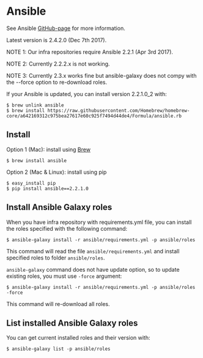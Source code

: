 # Ansible

See Ansible [GitHub-page](https://github.com/ansible/ansible) for more information.

Latest version is 2.4.2.0 (Dec 7th 2017).

NOTE 1: Our infra repositories require Ansible 2.2.1 (Apr 3rd 2017).

NOTE 2: Currently 2.2.2.x is not working.

NOTE 3: Currently 2.3.x works fine but ansible-galaxy does not compy with the --force option to re-download roles.

If your Ansible is updated, you can install version 2.2.1.0_2 with:

```
$ brew unlink ansible
$ brew install https://raw.githubusercontent.com/Homebrew/homebrew-core/a642169312c975bea27617e60c925f7494d44de4/Formula/ansible.rb
```

## Install

Option 1 (Mac): install using [Brew](brew.md)

```
$ brew install ansible
```

Option 2 (Mac & Linux): install using pip

```
$ easy_install pip
$ pip install ansible==2.2.1.0
```

## Install Ansible Galaxy roles

When you have infra repository with requirements.yml file, you can install the roles specified with the following command:

```
$ ansible-galaxy install -r ansible/requirements.yml -p ansible/roles
```

This command will read the file `ansible/requirements.yml` and install specified roles to folder `ansible/roles`.

`ansible-galaxy` command does not have update option, so to update existing roles, you must use `-force` argument:

```
$ ansible-galaxy install -r ansible/requirements.yml -p ansible/roles -force
```

This command will re-download all roles.

## List installed Ansible Galaxy roles

You can get current installed roles and their version with:

```
$ ansible-galaxy list -p ansible/roles
```
